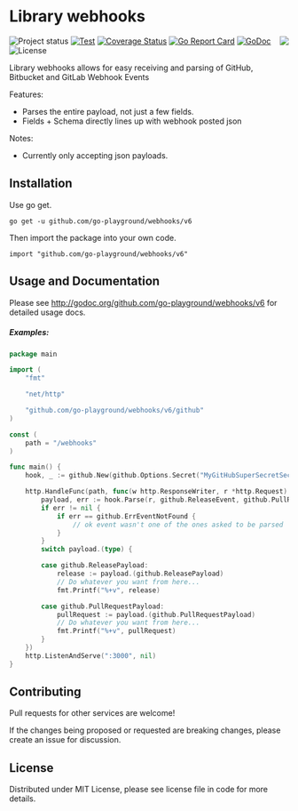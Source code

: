Library webhooks
================
<img align="right" src="https://raw.githubusercontent.com/go-playground/webhooks/v6/logo.png">![Project status](https://img.shields.io/badge/version-6.0.1-green.svg)
[![Test](https://github.com/go-playground/webhooks/workflows/Test/badge.svg?branch=master)](https://github.com/go-playground/webhooks/actions)
[![Coverage Status](https://coveralls.io/repos/go-playground/webhooks/badge.svg?branch=master&service=github)](https://coveralls.io/github/go-playground/webhooks?branch=master)
[![Go Report Card](https://goreportcard.com/badge/go-playground/webhooks)](https://goreportcard.com/report/go-playground/webhooks)
[![GoDoc](https://godoc.org/github.com/go-playground/webhooks/v6?status.svg)](https://godoc.org/github.com/go-playground/webhooks/v6)
![License](https://img.shields.io/dub/l/vibe-d.svg)

Library webhooks allows for easy receiving and parsing of GitHub, Bitbucket and GitLab Webhook Events

Features:

* Parses the entire payload, not just a few fields.
* Fields + Schema directly lines up with webhook posted json

Notes:

* Currently only accepting json payloads.

Installation
------------

Use go get.

```shell
go get -u github.com/go-playground/webhooks/v6
```

Then import the package into your own code.

	import "github.com/go-playground/webhooks/v6"

Usage and Documentation
------

Please see http://godoc.org/github.com/go-playground/webhooks/v6 for detailed usage docs.

##### Examples:
```go
package main

import (
	"fmt"

	"net/http"

	"github.com/go-playground/webhooks/v6/github"
)

const (
	path = "/webhooks"
)

func main() {
	hook, _ := github.New(github.Options.Secret("MyGitHubSuperSecretSecrect...?"))

	http.HandleFunc(path, func(w http.ResponseWriter, r *http.Request) {
		payload, err := hook.Parse(r, github.ReleaseEvent, github.PullRequestEvent)
		if err != nil {
			if err == github.ErrEventNotFound {
				// ok event wasn't one of the ones asked to be parsed
			}
		}
		switch payload.(type) {

		case github.ReleasePayload:
			release := payload.(github.ReleasePayload)
			// Do whatever you want from here...
			fmt.Printf("%+v", release)

		case github.PullRequestPayload:
			pullRequest := payload.(github.PullRequestPayload)
			// Do whatever you want from here...
			fmt.Printf("%+v", pullRequest)
		}
	})
	http.ListenAndServe(":3000", nil)
}

```

Contributing
------

Pull requests for other services are welcome!

If the changes being proposed or requested are breaking changes, please create an issue for discussion.

License
------
Distributed under MIT License, please see license file in code for more details.
